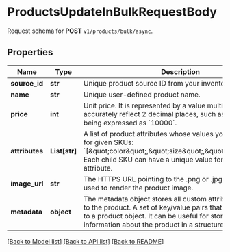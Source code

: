 # ProductsUpdateInBulkRequestBody

Request schema for **POST** `v1/products/bulk/async`.

## Properties
Name | Type | Description | Notes
------------ | ------------- | ------------- | -------------
**source_id** | **str** | Unique product source ID from your inventory system. | [optional] 
**name** | **str** | Unique user-defined product name. | [optional] 
**price** | **int** | Unit price. It is represented by a value multiplied by 100 to accurately reflect 2 decimal places, such as &#x60;$100.00&#x60; being expressed as &#x60;10000&#x60;. | [optional] 
**attributes** | **List[str]** | A list of product attributes whose values you can customize for given SKUs: &#x60;[\&quot;color\&quot;,\&quot;size\&quot;,\&quot;ranking\&quot;]&#x60;. Each child SKU can have a unique value for a given attribute. | [optional] 
**image_url** | **str** | The HTTPS URL pointing to the .png or .jpg file that will be used to render the product image. | [optional] 
**metadata** | **object** | The metadata object stores all custom attributes assigned to the product. A set of key/value pairs that you can attach to a product object. It can be useful for storing additional information about the product in a structured format. | [optional] 

[[Back to Model list]](../README.md#documentation-for-models) [[Back to API list]](../README.md#documentation-for-api-endpoints) [[Back to README]](../README.md)


